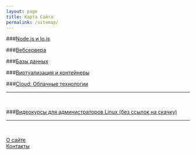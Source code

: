 ```yaml
---
layout: page
title: Карта Сайта
permalink: /sitemap/
---
```



###[Node.js и Io.js](/linux/dev/nodejs/)

###[Вебсервера](/linux/webservers/apache/)

###[Базы данных](/linux/databases/)  

###[Виртуализация и контейнеры](/linux/virtual/)

###[Cloud: Облачные технологии](/linux/cloud/)  

______

<br/>

###[Видеокурсы для администраторов Linux (без ссылок на скачку)](/linux/video-kursy/)  
______

<br/>

[О сайте](/about/)  
[Контакты](/contacts/)  
